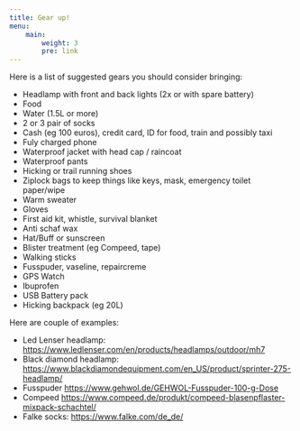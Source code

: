 ```yaml
---
title: Gear up!
menu:
    main: 
        weight: 3
        pre: link
---
```


Here is a list of suggested gears you should consider bringing:
- Headlamp with front and back lights (2x or with spare battery)  
- Food  
- Water (1.5L or more)
- 2 or 3 pair of socks
- Cash (eg 100 euros), credit card, ID for food, train and possibly taxi
- Fuly charged phone
- Waterproof jacket with head cap / raincoat
- Waterproof pants
- Hicking or trail running shoes
- Ziplock bags to keep things like keys, mask, emergency toilet paper/wipe
- Warm sweater
- Gloves
- First aid kit, whistle, survival blanket
- Anti schaf wax
- Hat/Buff or sunscreen
- Blister treatment (eg Compeed, tape)
- Walking sticks
- Fusspuder, vaseline, repaircreme
- GPS Watch
- Ibuprofen
- USB Battery pack
- Hicking backpack (eg 20L)

Here are couple of examples:
- Led Lenser headlamp: https://www.ledlenser.com/en/products/headlamps/outdoor/mh7 
- Black diamond headlamp: https://www.blackdiamondequipment.com/en_US/product/sprinter-275-headlamp/
- Fusspuder https://www.gehwol.de/GEHWOL-Fusspuder-100-g-Dose
- Compeed https://www.compeed.de/produkt/compeed-blasenpflaster-mixpack-schachtel/
- Falke socks: https://www.falke.com/de_de/ 

